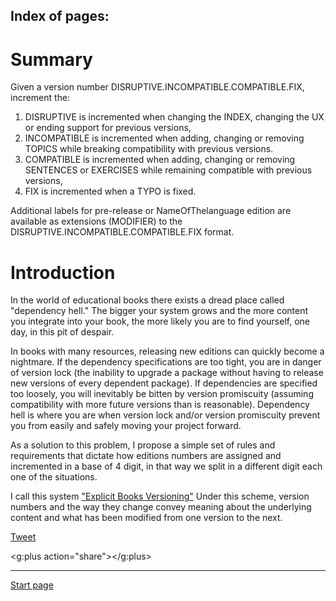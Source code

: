 Index of pages:
---------------

# <a name="Summary"></a>Summary

Given a version number DISRUPTIVE.INCOMPATIBLE.COMPATIBLE.FIX, increment the:

1. DISRUPTIVE is incremented when changing the INDEX, changing the UX or ending support for previous versions,
1. INCOMPATIBLE is incremented when adding, changing or removing TOPICS while breaking compatibility with previous versions.
1. COMPATIBLE is incremented when adding, changing or removing SENTENCES or EXERCISES while remaining compatible with previous versions,
1. FIX is incremented when a TYPO is fixed.

Additional labels for pre-release or NameOfThelanguage edition are available as extensions (MODIFIER) to the DISRUPTIVE.INCOMPATIBLE.COMPATIBLE.FIX format.


# <a name="Introduction"></a>Introduction

In the world of educational books there exists a dread place called "dependency hell." The bigger your system grows and the more content you integrate into your book, the more likely you are to find yourself, one day, in this pit of despair.

In books with many resources, releasing new editions can quickly become a nightmare. If the dependency specifications are too tight, you are in danger of version lock (the inability to upgrade a package without having to release new versions of every dependent package). If dependencies are specified too loosely, you will inevitably be bitten by version promiscuity (assuming compatibility with more future versions than is reasonable).
Dependency hell is where you are when version lock and/or version promiscuity prevent you from easily and safely moving your project forward.


As a solution to this problem, I propose a simple set of rules and requirements that dictate how editions numbers are assigned and incremented in a base of 4 digit, in that way we split in a different digit each one of the situations.


I call this system ["Explicit Books Versioning"](/VERSIONING.md) Under this scheme, version numbers and the way they change convey meaning about the underlying content and what has been modified from one version to the next.


   <a href="https://twitter.com/share" class="twitter-share-button" data-show-count="false">Tweet</a><script async src="//platform.twitter.com/widgets.js" charset="utf-8"></script>
   
   <script src="https://apis.google.com/js/platform.js" async defer></script>
   <g:plus action="share"></g:plus>
 
---



[Start page](./)
